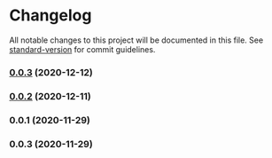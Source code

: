 # Changelog

All notable changes to this project will be documented in this file. See [standard-version](https://github.com/conventional-changelog/standard-version) for commit guidelines.

### [0.0.3](https://github.com/jlguenego/asn.1/compare/v0.0.2...v0.0.3) (2020-12-12)

### [0.0.2](https://github.com/jlguenego/asn.1/compare/v0.0.1...v0.0.2) (2020-12-11)

### 0.0.1 (2020-11-29)

### 0.0.3 (2020-11-29)
